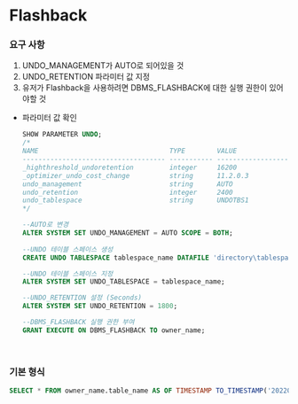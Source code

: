 Flashback
===

### 요구 사항
1. UNDO_MANAGEMENT가 AUTO로 되어있을 것
1. UNDO_RETENTION 파라미터 값 지정
1. 유저가 Flashback을 사용하려면 DBMS_FLASHBACK에 대한 실행 권한이 있어야할 것

* 파라미터 값 확인
  ```sql
  SHOW PARAMETER UNDO;
  /*
  NAME                                 TYPE        VALUE
  ------------------------------------ ----------- ------------------------------
  _highthreshold_undoretention         integer     16200
  _optimizer_undo_cost_change          string      11.2.0.3
  undo_management                      string      AUTO
  undo_retention                       integer     2400
  undo_tablespace                      string      UNDOTBS1
  */

  --AUTO로 변경
  ALTER SYSTEM SET UNDO_MANAGEMENT = AUTO SCOPE = BOTH;
 
  --UNDO 테이블 스페이스 생성
  CREATE UNDO TABLESPACE tablespace_name DATAFILE 'directory\tablespace_name.dbf' SIZE size;

  --UNDO 테이블 스페이스 지정
  ALTER SYSTEM SET UNDO_TABLESPACE = tablespace_name;

  --UNDO_RETENTION 설정 (Seconds)
  ALTER SYSTEM SET UNDO_RETENTION = 1800;

  --DBMS_FLASHBACK 실행 권한 부여
  GRANT EXECUTE ON DBMS_FLASHBACK TO owner_name;
  ```

<br>

### 기본 형식
```sql
SELECT * FROM owner_name.table_name AS OF TIMESTAMP TO_TIMESTAMP('20220427 093824', 'YYYYMMDD HH24MISS');
```

<br>
